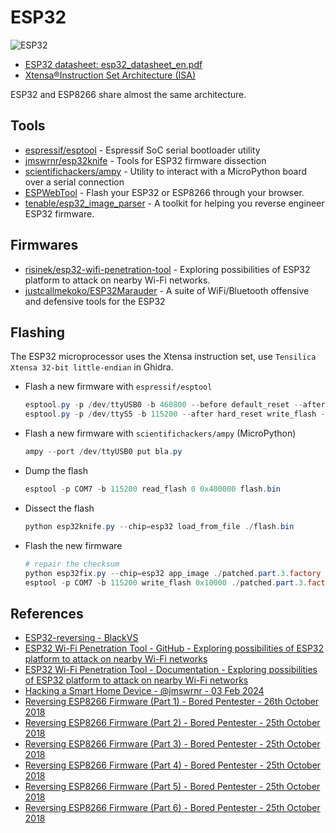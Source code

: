 # ESP32

![ESP32](../assets/esp32-pinout.png)

* [ESP32 datasheet: esp32_datasheet_en.pdf](https://www.espressif.com/sites/default/files/documentation/esp32_datasheet_en.pdf)
* [Xtensa®Instruction Set Architecture (ISA)](https://0x04.net/~mwk/doc/xtensa.pdf)

ESP32 and ESP8266 share almost the same architecture.

## Tools

* [espressif/esptool](https://github.com/espressif/esptool) - Espressif SoC serial bootloader utility
* [jmswrnr/esp32knife](https://github.com/jmswrnr/esp32knife) - Tools for ESP32 firmware dissection
* [scientifichackers/ampy](https://github.com/scientifichackers/ampy) - Utility to interact with a MicroPython board over a serial connection
* [ESPWebTool](https://esp.huhn.me/) - Flash your ESP32 or ESP8266 through your browser.
* [tenable/esp32_image_parser](https://github.com/tenable/esp32_image_parser) - A toolkit for helping you reverse engineer ESP32 firmware.

## Firmwares

* [risinek/esp32-wifi-penetration-tool](https://github.com/risinek/esp32-wifi-penetration-tool) - Exploring possibilities of ESP32 platform to attack on nearby Wi-Fi networks.
* [justcallmekoko/ESP32Marauder](https://github.com/justcallmekoko/ESP32Marauder) - A suite of WiFi/Bluetooth offensive and defensive tools for the ESP32

## Flashing

The ESP32 microprocessor uses the Xtensa instruction set, use `Tensilica Xtensa 32-bit little-endian` in Ghidra.

* Flash a new firmware with `espressif/esptool`

    ```ps1
    esptool.py -p /dev/ttyUSB0 -b 460800 --before default_reset --after hard_reset --chip esp32  write_flash --flash_mode dio --flash_size 2MB --flash_freq 40m 0x1000 build/bootloader/bootloader.bin 0x8000 build/partition_table/partition-table.bin 0x10000 build/ble_ctf.bin
    esptool.py -p /dev/ttyS5 -b 115200 --after hard_reset write_flash --flash_mode dio --flash_freq 40m --flash_size detect 0x8000 build/partition_table/partition-table.bin 0x1000 build/bootloader/bootloader.bin 0x10000 build/esp32-wifi-penetration-tool.bin
    ```

* Flash a new firmware with `scientifichackers/ampy` (MicroPython)

    ```ps1
    ampy --port /dev/ttyUSB0 put bla.py
    ```

* Dump the flash

    ```ps1
    esptool -p COM7 -b 115200 read_flash 0 0x400000 flash.bin
    ```

* Dissect the flash

    ```ps1
    python esp32knife.py --chip=esp32 load_from_file ./flash.bin
    ```

* Flash the new firmware

    ```ps1
    # repair the checksum
    python esp32fix.py --chip=esp32 app_image ./patched.part.3.factory 
    esptool -p COM7 -b 115200 write_flash 0x10000 ./patched.part.3.factory.fixed
    ```

## References

* [ESP32-reversing - BlackVS](https://github.com/BlackVS/ESP32-reversing)
* [ESP32 Wi-Fi Penetration Tool - GitHub - Exploring possibilities of ESP32 platform to attack on nearby Wi-Fi networks](https://github.com/risinek/esp32-wifi-penetration-tool)
* [ESP32 Wi-Fi Penetration Tool - Documentation - Exploring possibilities of ESP32 platform to attack on nearby Wi-Fi networks](https://risinek.github.io/esp32-wifi-penetration-tool/)
* [Hacking a Smart Home Device - @jmswrnr - 03 Feb 2024](https://jmswrnr.com/blog/hacking-a-smart-home-device)
* [Reversing ESP8266 Firmware (Part 1) - Bored Pentester - 26th October 2018](https://boredpentester.com/reversing-esp8266-firmware-part-1/)
* [Reversing ESP8266 Firmware (Part 2) - Bored Pentester - 25th October 2018](https://boredpentester.com/reversing-esp8266-firmware-part-2/)
* [Reversing ESP8266 Firmware (Part 3) - Bored Pentester - 25th October 2018](https://boredpentester.com/reversing-esp8266-firmware-part-3/)
* [Reversing ESP8266 Firmware (Part 4) - Bored Pentester - 25th October 2018](https://boredpentester.com/reversing-esp8266-firmware-part-4/)
* [Reversing ESP8266 Firmware (Part 5) - Bored Pentester - 25th October 2018](https://boredpentester.com/reversing-esp8266-firmware-part-5/)
* [Reversing ESP8266 Firmware (Part 6) - Bored Pentester - 25th October 2018](https://boredpentester.com/reversing-esp8266-firmware-part-6/)
